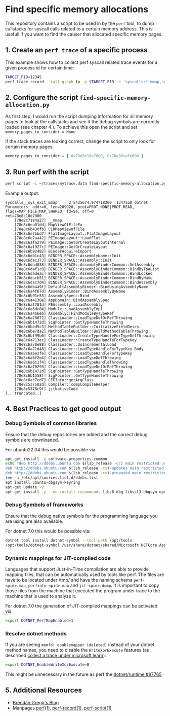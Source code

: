 # Find specific memory allocations 

This repository contains a script to be used in by the `perf` tool, to dump callstacks for syscall calls related to a certain memory address. This is usefull if you want to find the causer that allocated specific memory pages.

## 1. Create an `perf trace` of a specific process

This example shows how to collect perf syscall related trace events for a given process id for certain time:

```zsh
TARGET_PID=12345
perf trace record --call-graph fp -p $TARGET_PID -e 'syscalls:*_mmap,syscalls:*_munmap,syscalls:*_brk,syscalls:*_mremap,syscalls:*_mprotect' -o "~/traces/mytrace.data --sleep 60m
```

## 2. Configure the script `find-specific-memory-allocation.py`
As first step, I would run the script dumping information for all memory pages to look at the callstacks and see if the debug symbols are correctly loaded (see chapter 4.). To achieve this open the script and set `memory_pages_to_consider = None`

If the stack traces are looking correct, change the script to only look for certain memory pages:

```python
memory_pages_to_consider = { 0x78e8c18e7000, 0x78e8fcafe000 }
```

## 3. Run perf with the script 

```zsh
perf script -i ~/traces/mytrace.data find-specific-memory-allocation.py
```

Example output:

```output
syscalls__sys_exit_mmap     2 5435674.974718300  1347550 dotnet               
Parameters: addr=0, len=209920, prot=PROT_NONE|PROT_READ, flags=MAP_FILE|MAP_SHARED, fd=56, off=0
ret=78e8c18e7000
	[78e8c7184a27] __mmap
	[78e8c6ea01dd] MapViewOfFileEx
	[78e8c6b430fb] CLRMapViewOfFile
	[78e8c6e7bbd7] FlatImageLayout::FlatImageLayout
	[78e8c6e7aa42] PEImageLayout::LoadFlat
	[78e8c6afa279] PEImage::GetOrCreateLayoutInternal
	[78e8c6af927c] PEImage::GetOrCreateLayout
	[78e8c6b92482] BinderAcquireImport
	[78e8c6db1c43] BINDER_SPACE::AssemblyName::Init
	[78e8c6dac373] BINDER_SPACE::Assembly::Init
	[78e8c6dad838] BINDER_SPACE::AssemblyBinderCommon::GetAssembly
	[78e8c6daf1c8] BINDER_SPACE::AssemblyBinderCommon::BindByTpaList
	[78e8c6dadeac] BINDER_SPACE::AssemblyBinderCommon::BindLocked
	[78e8c6dacb51] BINDER_SPACE::AssemblyBinderCommon::BindByName
	[78e8c6dac7d4] BINDER_SPACE::AssemblyBinderCommon::BindAssembly
	[78e8c6db4a9f] DefaultAssemblyBinder::BindUsingAssemblyName
	[78e8c6a4f67d] AssemblyBinder::BindAssemblyByName
	[78e8c6b91e53] AssemblySpec::Bind
	[78e8c6a4138e] AppDomain::BindAssemblySpec
	[78e8c6af781d] PEAssembly::LoadAssembly
	[78e8c6a5dc04] Module::LoadAssemblyImpl
	[78e8c6a4b6eb] Assembly::FindModuleByTypeRef
	[78e8c6a70072] ClassLoader::LoadTypeDefOrRefThrowing
	[78e8c6b1472d] SigPointer::GetTypeHandleThrowing
	[78e8c6bed9c3] MethodTableBuilder::InitializeFieldDescs
	[78e8c6be7da2] MethodTableBuilder::BuildMethodTableThrowing
	[78e8c6bf99b0] ClassLoader::CreateTypeHandleForTypeDefThrowing
	[78e8c6a713ec] ClassLoader::CreateTypeHandleForTypeKey
	[78e8c6a70e88] ClassLoader::DoIncrementalLoad
	[78e8c6a71d48] ClassLoader::LoadTypeHandleForTypeKey_Body
	[78e8c6a6e2fe] ClassLoader::LoadTypeHandleForTypeKey
	[78e8c6a6f2e4] ClassLoader::LoadTypeDefThrowing
	[78e8c6a6c1f4] ClassLoader::LoadTypeHandleThrowing
	[78e8c6a70293] ClassLoader::LoadTypeDefOrRefThrowing
	[78e8c6b1472d] SigPointer::GetTypeHandleThrowing
	[78e8c6b1558f] SigPointer::GetTypeHandleThrowing
	[78e8c6ac7ed7] CEEInfo::getArgClass
	[78e8c537502d] Compiler::compCompileHelper
	[78e8c5378c9f] jitNativeCode
[.. truncated..]
```

## 4. Best Practices to get good output

### Debug Symbols of common libraries

Ensure that the debug repositories are added and the correct debug symbols are downloaded.

For ubuntu22.04 this would be possible via:
```zsh
apt-get install -y software-properties-common
echo "deb http://ddebs.ubuntu.com $(lsb_release -cs) main restricted universe multiverse
deb http://ddebs.ubuntu.com $(lsb_release -cs)-updates main restricted universe multiverse | \
deb http://ddebs.ubuntu.com $(lsb_release -cs)-proposed main restricted universe multiverse" | \
tee -a /etc/apt/sources.list.d/ddebs.list
apt install ubuntu-dbgsym-keyring
apt-get update -y
apt-get install -y --no-install-recommends libc6-dbg libssl3-dbgsym openssl-dbgsym libicu70-dbgsym libstdc++6-dbgsym
```

### Debug Symbols of frameworks

Ensure that the debug native symbols for the programming language you are using are also available.

For dotnet 7.0 this would be possible via:
```zsh
dotnet tool install dotnet-symbol --tool-path /opt/tools
/opt/tools/dotnet-symbol /usr/share/dotnet/shared/Microsoft.NETCore.App/7.0.??/*
```

### Dynamic mappings for JIT-compiled code

Languages that support Just-in-Time compilation are able to provide mapping files, that can be automatically used by tools like perf. The files are have to be located under /tmp/ and have the naming schema `perf-<pid>.map`, `perfinfo-<pid>.map` and `jit-<pid>.dump`. It is important to copy those files from the machine that executed the program under trace to the machine that is used to analyze it.

For dotnet 7.0 the generation of JIT-compiled mappings can be activated via:
```zsh
export DOTNET_PerfMapEnabled=1
```

### Resolve dotnet methods

If you are seeing `memfd: doublemapper (deleted)` instead of your dotnet method names, you need to disable the `WriteXorExecute` features (as described [collect a trace under microsoft learn](https://learn.microsoft.com/en-us/dotnet/core/diagnostics/trace-perfcollect-lttng#collect-a-trace)):

```zsh
export DOTNET_EnableWriteXorExecute=0
```

This might be unnecessary in the future as perf the [dotnet/runtime #97765](https://github.com/dotnet/runtime/issues/97765#issuecomment-1927333703)

## 5. Additional Resources

* [Brendan Gregg's Blog](https://brendangregg.com/perf.html)
* Manpages [perf(1)](https://www.man7.org/linux/man-pages/man1/perf.1.html), [perf-record(1)](https://www.man7.org/linux/man-pages/man1/perf-record.1.html), [perf-script(1)](https://www.man7.org/linux/man-pages/man1/perf-script.1.html)
